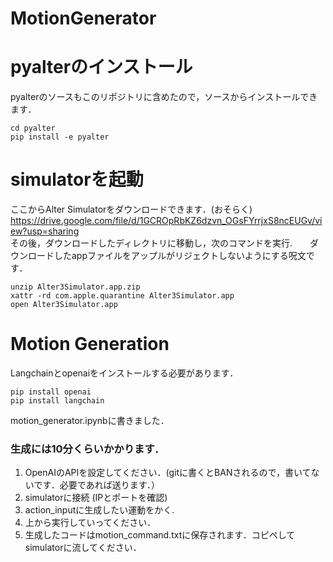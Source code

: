 # MotionGenerator

# pyalterのインストール  
pyalterのソースもこのリポジトリに含めたので，ソースからインストールできます．　　
```terminal
cd pyalter
pip install -e pyalter  
```

# simulatorを起動  
ここからAlter Simulatorをダウンロードできます．(おそらく)　　
<https://drive.google.com/file/d/1GCROpRbKZ6dzvn_OGsFYrrjxS8ncEUGv/view?usp=sharing>  
その後，ダウンロードしたディレクトリに移動し，次のコマンドを実行.　　ダウンロードしたappファイルをアップルがリジェクトしないようにする呪文です．
```terminal
unzip Alter3Simulator.app.zip
xattr -rd com.apple.quarantine Alter3Simulator.app
open Alter3Simulator.app
```

# Motion Generation
Langchainとopenaiをインストールする必要があります．
```terminal
pip install openai
pip install langchain
```
motion_generator.ipynbに書きました．
### 生成には10分くらいかかります．
1. OpenAIのAPIを設定してください．(gitに書くとBANされるので，書いてないです．必要であれば送ります．）
1. simulatorに接続 (IPとポートを確認)
2. action_inputに生成したい運動をかく.
3. 上から実行していってください．
4. 生成したコードはmotion_command.txtに保存されます．コピペしてsimulatorに流してください．
